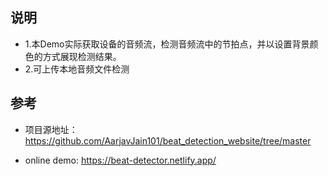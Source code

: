 ## 说明 

- 1.本Demo实际获取设备的音频流，检测音频流中的节拍点，并以设置背景颜色的方式展现检测结果。
- 2.可上传本地音频文件检测

## 参考

- 项目源地址：https://github.com/AarjavJain101/beat_detection_website/tree/master

- online demo: https://beat-detector.netlify.app/
